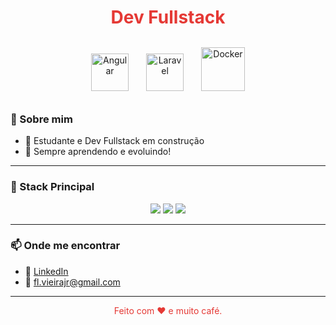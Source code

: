 <h1 align="center" style="color:#e53935;">Dev Fullstack</h1>

<p align="center">
  <img style="margin: 12px" src="https://angular.io/assets/images/logos/angular/angular.svg" width="60" alt="Angular" />
  <img style="margin: 12px" src="https://laravel.com/img/logomark.min.svg" width="60" alt="Laravel" />
  <img style="margin: 12px" src="https://www.docker.com/wp-content/uploads/2022/03/Moby-logo.png" width="70" alt="Docker" />
</p>

### 🧠 Sobre mim

- 🎯 Estudante e Dev Fullstack em construção
- 🚀 Sempre aprendendo e evoluindo!

---

### 🚀 Stack Principal

<p align="center">
  <img src="https://img.shields.io/badge/Angular-DD0031?style=for-the-badge&logo=angular&logoColor=white" />
  <img src="https://img.shields.io/badge/Laravel-FF2D20?style=for-the-badge&logo=laravel&logoColor=white" />
  <img src="https://img.shields.io/badge/Docker-2496ED?style=for-the-badge&logo=docker&logoColor=white" />
</p>

---

### 📫 Onde me encontrar

- 🔗 [LinkedIn](www.linkedin.com/in/flvieirajr)
- 📧 fl.vieirajr@gmail.com

---

<p align="center" style="color:#e53935;">
  Feito com ❤️ e muito café.
</p>
